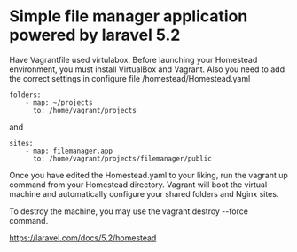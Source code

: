 # Simple file manager application powered by laravel 5.2

Have Vagrantfile used virtulabox.
Before launching your Homestead environment, you must install VirtualBox and Vagrant.
Also you need to add the correct settings in configure file /homestead/Homestead.yaml

```
folders:
    - map: ~/projects
      to: /home/vagrant/projects
```
and
```
sites:
    - map: filemanager.app
      to: /home/vagrant/projects/filemanager/public
```
Once you have edited the Homestead.yaml to your liking, run the vagrant up command from your Homestead directory.
Vagrant will boot the virtual machine and automatically configure your shared folders and Nginx sites.

To destroy the machine, you may use the vagrant destroy --force command.

https://laravel.com/docs/5.2/homestead
